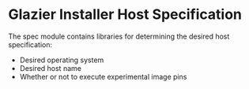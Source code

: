 # Glazier Installer Host Specification

<!--* freshness: { owner: '@tseknet' reviewed: '2022-11-24' } *-->

The spec module contains libraries for determining the desired host
specification:

*   Desired operating system
*   Desired host name
*   Whether or not to execute experimental image pins
